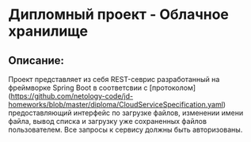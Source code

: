 # Дипломный проект - Облачное хранилище

## Описание:
Проект представляет из себя REST-севрис разработанный на фреймворке Spring Boot в соответсвии с [протоколом] (https://github.com/netology-code/jd-homeworks/blob/master/diploma/CloudServiceSpecification.yaml) предоставляющий интерфейс по загрузке файлов, изменении имени файла, 
вывод списка и загрузку уже сохраненных файлов пользователем.
Все запросы к сервису должны быть авторизованы.
